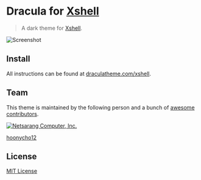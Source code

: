 # Dracula for [Xshell](https://www.netsarang.com/products/xsh_overview.html)

> A dark theme for [Xshell](https://www.netsarang.com/products/xsh_overview.html).

![Screenshot](https://github.com/netsarang/xshell/blob/master/screenshot/xshell_vim.png?raw=true)

## Install

All instructions can be found at [draculatheme.com/xshell](https://draculatheme.com/xshell).

## Team

This theme is maintained by the following person and a bunch of [awesome contributors](https://github.com/netsarang/xshell/graphs/contributors).

[![Netsarang Computer, Inc.](https://avatars3.githubusercontent.com/u/8896211?s=200&v=4)](https://github.com/netsarang)

[hoonycho12](https://github.com/nsc-hoonycho12)

## License

[MIT License](./LICENSE)
